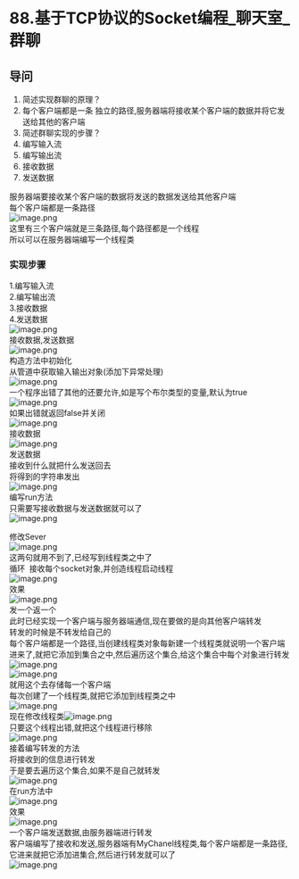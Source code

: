 # 88.基于TCP协议的Socket编程_聊天室_群聊

<a name="T0QhF"></a>
## 导问
1. 简述实现群聊的原理？
  1. 每个客户端都是一条 独立的路径,服务器端将接收某个客户端的数据并将它发送给其他的客户端
2. 简述群聊实现的步骤？
  1. 编写输入流
  1. 编写输出流
  1. 接收数据  
  1. 发送数据

服务器端要接收某个客户端的数据将发送的数据发送给其他客户端<br />每个客户端都是一条路径<br />![image.png](https://cdn.nlark.com/yuque/0/2019/png/349894/1560239440573-69f9573b-faaa-44cc-86df-d69c55ddec8f.png#align=left&display=inline&height=209&name=image.png&originHeight=330&originWidth=767&size=91782&status=done&width=486)<br />这里有三个客户端就是三条路径,每个路径都是一个线程<br />所以可以在服务器端编写一个线程类
<a name="rJxS0"></a>
### 实现步骤
1.编写输入流<br />2.编写输出流<br />3.接收数据 <br />4.发送数据<br />![image.png](https://cdn.nlark.com/yuque/0/2019/png/349894/1560239560019-a7c40cf7-dfad-4a2a-b26e-6586ee538934.png#align=left&display=inline&height=206&name=image.png&originHeight=412&originWidth=1001&size=291649&status=done&width=500.5)<br />接收数据,发送数据<br />![image.png](https://cdn.nlark.com/yuque/0/2019/png/349894/1560239583437-54e75b84-3a4b-44cc-9d2f-0f9e8786ebe0.png#align=left&display=inline&height=34&name=image.png&originHeight=67&originWidth=508&size=54995&status=done&width=254)<br />构造方法中初始化<br />从管道中获取输入输出对象(添加下异常处理)<br />![image.png](https://cdn.nlark.com/yuque/0/2019/png/349894/1560239625019-52c0b383-6c5e-49bf-9c22-ec94693f9ca0.png#align=left&display=inline&height=61&name=image.png&originHeight=122&originWidth=838&size=133128&status=done&width=419)<br />一个程序出错了其他的还要允许,如是写个布尔类型的变量,默认为true<br />![image.png](https://cdn.nlark.com/yuque/0/2019/png/349894/1560239680139-8f4bf94f-929d-4b7d-a0c5-8f20d10eb743.png#align=left&display=inline&height=12&name=image.png&originHeight=24&originWidth=436&size=19148&status=done&width=218)<br />如果出错就返回false并关闭<br />![image.png](https://cdn.nlark.com/yuque/0/2019/png/349894/1560239717221-aa100fa9-4c68-476b-9420-d5b67fc6af7b.png#align=left&display=inline&height=229&name=image.png&originHeight=458&originWidth=996&size=313411&status=done&width=498)<br />接收数据<br />![image.png](https://cdn.nlark.com/yuque/0/2019/png/349894/1560239746331-69134584-4f5e-4ec7-8db9-977af7b8cb02.png#align=left&display=inline&height=165&name=image.png&originHeight=329&originWidth=600&size=135577&status=done&width=300)<br />发送数据<br />接收到什么就把什么发送回去<br />将得到的字符串发出<br />![image.png](https://cdn.nlark.com/yuque/0/2019/png/349894/1560239803723-95f59857-8148-4db0-9bfb-97e2181e0c97.png#align=left&display=inline&height=154&name=image.png&originHeight=308&originWidth=703&size=165770&status=done&width=351.5)<br />编写run方法<br />只需要写接收数据与发送数据就可以了<br />![image.png](https://cdn.nlark.com/yuque/0/2019/png/349894/1560239851614-3e3d2bb4-b171-40ae-8a0b-34d7e4622462.png#align=left&display=inline&height=97&name=image.png&originHeight=194&originWidth=512&size=68621&status=done&width=256)

修改Sever<br />![image.png](https://cdn.nlark.com/yuque/0/2019/png/349894/1560239884092-f10ebf03-dce8-4867-8c92-91d120f58b35.png#align=left&display=inline&height=257&name=image.png&originHeight=513&originWidth=1239&size=514928&status=done&width=619.5)<br />这两句就用不到了,已经写到线程类之中了<br />循环  接收每个socket对象,并创造线程启动线程<br />![image.png](https://cdn.nlark.com/yuque/0/2019/png/349894/1560239994455-dd0caf4d-6507-45c2-9dec-1e8dd521a527.png#align=left&display=inline&height=295&name=image.png&originHeight=590&originWidth=981&size=445514&status=done&width=490.5)<br />效果<br />![image.png](https://cdn.nlark.com/yuque/0/2019/png/349894/1560240032895-a7707612-419a-4fd4-99f0-a4b5fd4741eb.png#align=left&display=inline&height=101&name=image.png&originHeight=201&originWidth=217&size=40004&status=done&width=108.5)<br />发一个返一个<br />此时已经实现一个客户端与服务器端通信,现在要做的是向其他客户端转发<br />转发的时候是不转发给自己的<br />每个客户端都是一个路径,当创建线程类对象每新建一个线程类就说明一个客户端进来了,就把它添加到集合之中,然后遍历这个集合,给这个集合中每个对象进行转发<br />![image.png](https://cdn.nlark.com/yuque/0/2019/png/349894/1560240201577-5af9d81d-5e37-4b38-92c3-3d9997bdfe61.png#align=left&display=inline&height=140&name=image.png&originHeight=280&originWidth=737&size=190587&status=done&width=368.5)<br />![image.png](https://cdn.nlark.com/yuque/0/2019/png/349894/1560240221603-51efa900-fe27-4ab2-a05b-349d4d1d1c9a.png#align=left&display=inline&height=18&name=image.png&originHeight=36&originWidth=967&size=59501&status=done&width=483.5)<br />就用这个去存储每一个客户端<br />每次创建了一个线程类,就把它添加到线程类之中<br />![image.png](https://cdn.nlark.com/yuque/0/2019/png/349894/1560240290778-5fd5fde4-76b9-414d-afcc-df584bc6fc14.png#align=left&display=inline&height=305&name=image.png&originHeight=610&originWidth=1145&size=507977&status=done&width=572.5)<br />现在修改线程类![image.png](https://cdn.nlark.com/yuque/0/2019/png/349894/1560240317938-c2aa3cdc-c7a1-49f4-8053-56fcd6753982.png#align=left&display=inline&height=22&name=image.png&originHeight=44&originWidth=145&size=10709&status=done&width=72.5)<br />只要这个线程出错,就把这个线程进行移除<br />![image.png](https://cdn.nlark.com/yuque/0/2019/png/349894/1560240374250-08f5d014-eca2-415c-9c5f-fdea23f379bf.png#align=left&display=inline&height=272&name=image.png&originHeight=543&originWidth=740&size=258992&status=done&width=370)<br />接着编写转发的方法<br />将接收到的信息进行转发<br />于是要去遍历这个集合,如果不是自己就转发<br />![image.png](https://cdn.nlark.com/yuque/0/2019/png/349894/1560240451191-f81f25c7-6b91-4976-90e0-9133bc19dab7.png#align=left&display=inline&height=146&name=image.png&originHeight=292&originWidth=582&size=163428&status=done&width=291)<br />在run方法中<br />![image.png](https://cdn.nlark.com/yuque/0/2019/png/349894/1560240522692-2e21d96a-41a8-4278-b193-f9251002aa5b.png#align=left&display=inline&height=114&name=image.png&originHeight=228&originWidth=543&size=86148&status=done&width=271.5)<br />效果<br />![image.png](https://cdn.nlark.com/yuque/0/2019/png/349894/1560240557115-576469b9-031d-4f25-9102-af2dafd7c8e4.png#align=left&display=inline&height=62&name=image.png&originHeight=123&originWidth=207&size=25839&status=done&width=103.5)<br />一个客户端发送数据,由服务器端进行转发<br />客户端编写了接收和发送,服务器端有MyChanel线程类,每个客户端都是一条路径,它进来就把它添加进集合,然后进行转发就可以了<br />![image.png](https://cdn.nlark.com/yuque/0/2019/png/349894/1560240647645-0b69ac88-5646-466f-92d9-106413f078a4.png#align=left&display=inline&height=201&name=image.png&originHeight=402&originWidth=295&size=115441&status=done&width=147.5)


